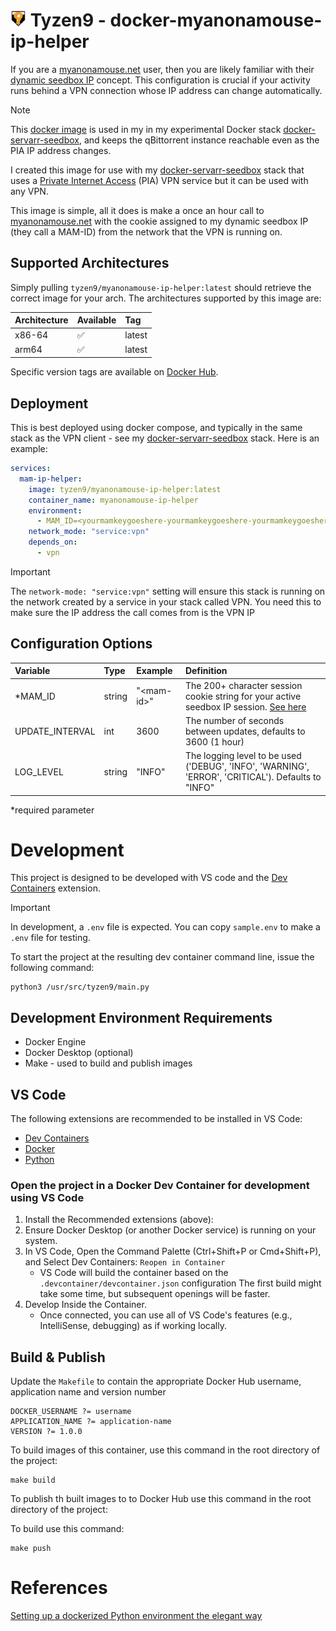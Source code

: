 # <img src="https://github.com/tyzen9/tyzen9/blob/main/images/logos/t9_logo.png" height="25"> Tyzen9 - docker-myanonamouse-ip-helper
If you are a [myanonamouse.net](https://www.myanonamouse.net/) user, then you are likely familiar with their [dynamic seedbox IP](https://www.myanonamouse.net/api/endpoint.php/3/json/dynamicSeedbox.php) concept. 
This configuration is crucial if your activity runs behind a VPN connection whose IP address can change automatically.

> [!NOTE]
> This [docker image](https://hub.docker.com/repository/docker/tyzen9/myanonamouse-ip-helper/general) is used in my in my experimental Docker stack [docker-servarr-seedbox](https://github.com/tyzen9/docker-servarr-seedbox), and keeps the qBittorrent instance reachable even as the PIA IP address changes.


I created this image for use with my [docker-servarr-seedbox](https://github.com/tyzen9/docker-servarr-seedbox) stack that uses a [Private Internet Access](https://www.privateinternetaccess.com/) (PIA) VPN service but it can be used with any VPN.

This image is simple, all it does is make a once an hour call to [myanonamouse.net](https://www.myanonamouse.net/) with the cookie assigned to my dynamic seedbox IP (they call a MAM-ID) from the network that the VPN is running on.

## Supported Architectures
Simply pulling `tyzen9/myanonamouse-ip-helper:latest` should retrieve the correct image for your arch. The architectures supported by this image are:

| Architecture | Available | Tag |
| :---   | :--- | :--- |
| x86-64 | ✅ | latest |
| arm64	 | ✅ | latest |

Specific version tags are available on [Docker Hub](https://hub.docker.com/repository/docker/tyzen9/myanonamouse-ip-helper/tags).

## Deployment
This is best deployed using docker compose, and typically in the same stack as the VPN client - see my [docker-servarr-seedbox](https://github.com/tyzen9/docker-servarr-seedbox) stack. Here is an example:

```yaml
services:
  mam-ip-helper:
    image: tyzen9/myanonamouse-ip-helper:latest
    container_name: myanonamouse-ip-helper
    environment:
      - MAM_ID=<yourmamkeygoeshere-yourmamkeygoeshere-yourmamkeygoeshere-yourmamkeygoeshere>
    network_mode: "service:vpn"
    depends_on:
      - vpn
```
> [!IMPORTANT]
> The `network-mode: "service:vpn"` setting will ensure this stack is running on the network created by a service in your stack called VPN.  You need this to make sure the IP address the call comes from is the VPN IP

## Configuration Options
| Variable | Type | Example | Definition |
| :---   | :--- | :--- | :--- |
| *MAM_ID | string | "\<mam-id\>" | The 200+ character session cookie string for your active seedbox IP session. [See here](https://www.myanonamouse.net/preferences/index.php?view=security)|
| UPDATE_INTERVAL | int | 3600 | The number of seconds between updates, defaults to 3600 (1 hour) |
| LOG_LEVEL | string | "INFO" | The logging level to be used ('DEBUG', 'INFO', 'WARNING', 'ERROR', 'CRITICAL'). Defaults to "INFO" |

\*required parameter

# Development
This project is designed to be developed with VS code and the [Dev Containers](https://marketplace.visualstudio.com/items/?itemName=ms-vscode-remote.remote-containers) extension. 

> [!IMPORTANT]
> In development, a `.env` file is expected. You can copy `sample.env` to make a `.env` file for testing.

To start the project at the resulting dev container command line, issue the following command:

```
python3 /usr/src/tyzen9/main.py 
```

## Development Environment Requirements
- Docker Engine 
- Docker Desktop (optional)
- Make - used to build and publish images

## VS Code
The following extensions are recommended to be installed in VS Code:

- [Dev Containers](https://marketplace.visualstudio.com/items/?itemName=ms-vscode-remote.remote-containers)
- [Docker](https://marketplace.visualstudio.com/items/?itemName=ms-azuretools.vscode-docker)
- [Python](https://marketplace.visualstudio.com/items/?itemName=ms-python.python)

### Open the project in a Docker Dev Container for development using VS Code
1. Install the Recommended extensions (above):
2. Ensure Docker Desktop (or another Docker service) is running on your system.
3. In VS Code, Open the Command Palette (Ctrl+Shift+P or Cmd+Shift+P), and Select Dev Containers: `Reopen in Container`
    - VS Code will build the container based on the `.devcontainer/devcontainer.json` configuration 
      The first build might take some time, but subsequent openings will be faster.
7. Develop Inside the Container. 
    - Once connected, you can use all of VS Code's features (e.g., IntelliSense, debugging) as if working locally.

## Build & Publish
Update the `Makefile` to contain the appropriate Docker Hub username, application name and version number

```
DOCKER_USERNAME ?= username
APPLICATION_NAME ?= application-name
VERSION ?= 1.0.0
```

To build images of this container, use this command in the root directory of the project:

```
make build
```

To publish th built images to to Docker Hub use this command in the root directory of the project:

To build use this command:
```
make push
```

# References
[Setting up a dockerized Python environment the elegant way](https://towardsdatascience.com/setting-a-dockerized-python-environment-the-elegant-way-f716ef85571d/)

